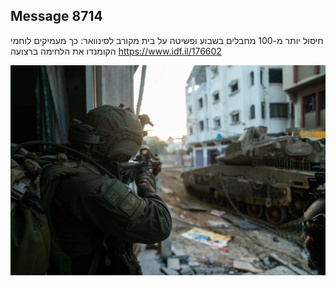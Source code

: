 ## Message 8714

חיסול יותר מ-100 מחבלים בשבוע ופשיטה על בית מקורב לסינוואר:
כך מעמיקים לוחמי הקומנדו את הלחימה ברצועה
https://www.idf.il/176602

![Photo](8714/8714_photo.jpg)
